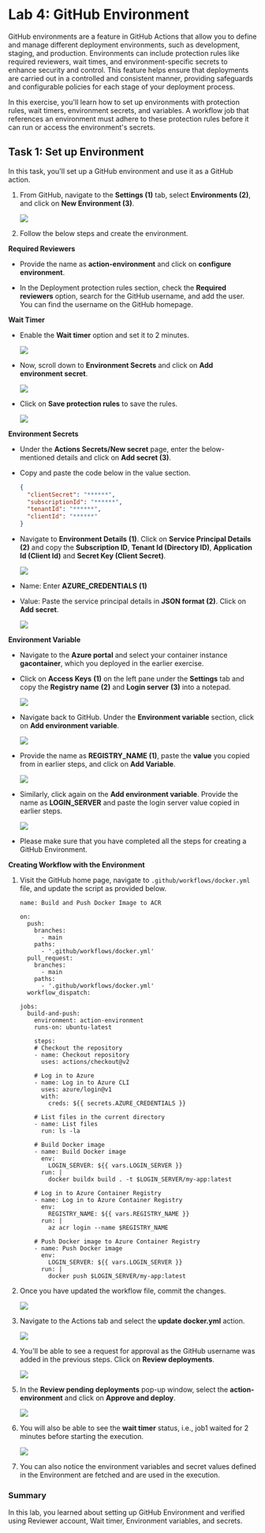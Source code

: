 # Lab 4: GitHub Environment

GitHub environments are a feature in GitHub Actions that allow you to define and manage different deployment environments, such as development, staging, and production. Environments can include protection rules like required reviewers, wait times, and environment-specific secrets to enhance security and control. This feature helps ensure that deployments are carried out in a controlled and consistent manner, providing safeguards and configurable policies for each stage of your deployment process.

In this exercise, you'll learn how to set up environments with protection rules, wait timers, environment secrets, and variables. A workflow job that references an environment must adhere to these protection rules before it can run or access the environment's secrets.

## Task 1: Set up Environment

In this task, you'll set up a GitHub environment and use it as a GitHub action.

1. From GitHub, navigate to the **Settings (1)** tab, select **Environments (2)**, and click on **New Environment (3)**.

   ![](../media/env1.png) 

1. Follow the below steps and create the environment. 

**Required Reviewers**
   - Provide the name as **action-environment** and click on **configure environment**.

   - In the Deployment protection rules section, check the **Required reviewers** option, search for the GitHub username, and add the user. You can find the username on the GitHub homepage.

**Wait Timer**
   - Enable the **Wait timer** option and set it to 2 minutes.

     ![](../media/env2.png)

   - Now, scroll down to **Environment Secrets** and click on **Add environment secret**.

     ![](../media/env9.png)

   - Click on **Save protection rules** to save the rules.

     ![](../media/env39.png)

   **Environment Secrets**

   - Under the **Actions Secrets/New secret** page, enter the below-mentioned details and click on **Add secret (3)**.

   - Copy and paste the code below in the value section.
   
      ```json
      {
        "clientSecret": "******",
        "subscriptionId": "******",
        "tenantId": "******",
        "clientId": "******"
      }
      ```

   - Navigate to **Environment Details** **(1)**. Click on **Service Principal Details** **(2)** and copy the **Subscription ID**, **Tenant Id (Directory ID)**, **Application Id (Client Id)** and **Secret Key (Client Secret)**.

     ![](../media/ex2-t4-8.png)

   - Name: Enter **AZURE_CREDENTIALS** **(1)**
   - Value: Paste the service principal details in **JSON format (2)**. Click on **Add secret**.

     ![](../media/env10.png)

**Environment Variable**

   - Navigate to the **Azure portal** and select your container instance **gacontainer<inject key="DeploymentID" enableCopy="false"/>**, which you deployed in the earlier exercise.

   - Click on **Access Keys** **(1)** on the left pane under the **Settings** tab and copy the **Registry name** **(2)** and **Login server** **(3)** into a notepad.

     ![](../media/access-keys.png)

   - Navigate back to GitHub. Under the **Environment variable** section, click on **Add environment variable**.
   
     ![](../media/env11.png)

   - Provide the name as **REGISTRY_NAME (1)**, paste the **value** you copied from in earlier steps, and click on **Add Variable**.

     ![](../media/env40.png)

   - Similarly, click again on the **Add environment variable**. Provide the name as **LOGIN_SERVER** and paste the login server value copied in earlier steps.

     ![](../media/env41.png)

   - Please make sure that you have completed all the steps for creating a GitHub Environment. 

**Creating Workflow with the Environment**

1. Visit the GitHub home page, navigate to `.github/workflows/docker.yml` file, and update the script as provided below.

    ```
    name: Build and Push Docker Image to ACR
    
    on:
      push:
        branches:
          - main
        paths:
          - '.github/workflows/docker.yml'
      pull_request:
        branches:
          - main
        paths:
          - '.github/workflows/docker.yml'
      workflow_dispatch:
    
    jobs:
      build-and-push:
        environment: action-environment
        runs-on: ubuntu-latest
    
        steps:
        # Checkout the repository
        - name: Checkout repository
          uses: actions/checkout@v2
    
        # Log in to Azure
        - name: Log in to Azure CLI
          uses: azure/login@v1
          with:
            creds: ${{ secrets.AZURE_CREDENTIALS }}
    
        # List files in the current directory
        - name: List files
          run: ls -la
    
        # Build Docker image
        - name: Build Docker image
          env: 
            LOGIN_SERVER: ${{ vars.LOGIN_SERVER }}
          run: |
            docker buildx build . -t $LOGIN_SERVER/my-app:latest
    
        # Log in to Azure Container Registry
        - name: Log in to Azure Container Registry
          env:
            REGISTRY_NAME: ${{ vars.REGISTRY_NAME }}
          run: |
            az acr login --name $REGISTRY_NAME
    
        # Push Docker image to Azure Container Registry
        - name: Push Docker image
          env:
            LOGIN_SERVER: ${{ vars.LOGIN_SERVER }}
          run: |
            docker push $LOGIN_SERVER/my-app:latest
    ```

1. Once you have updated the workflow file, commit the changes.

   ![](../media/env53.png)

1. Navigate to the Actions tab and select the **update docker.yml** action.

   ![](../media/env54.png)

1. You'll be able to see a request for approval as the GitHub username was added in the previous steps. Click on **Review deployments**.

   ![](../media/env55.png)

1. In the **Review pending deployments** pop-up window, select the **action-environment** and click on **Approve and deploy**.

   ![](../media/env7.png)

1. You will also be able to see the **wait timer** status, i.e., job1 waited for 2 minutes before starting the execution.

   ![](../media/env56.png)

1. You can also notice the environment variables and secret values defined in the Environment are fetched and are used in the execution.

### Summary

In this lab, you learned about setting up GitHub Environment and verified using Reviewer account, Wait timer, Environment variables, and secrets.

